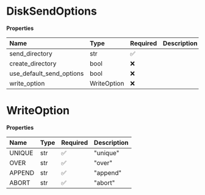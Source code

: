 # DiskSendOptions

**Properties**

| Name                     | Type        | Required | Description |
| :----------------------- | :---------- | :------- | :---------- |
| send_directory           | str         | ✅       |             |
| create_directory         | bool        | ❌       |             |
| use_default_send_options | bool        | ❌       |             |
| write_option             | WriteOption | ❌       |             |

# WriteOption

**Properties**

| Name   | Type | Required | Description |
| :----- | :--- | :------- | :---------- |
| UNIQUE | str  | ✅       | "unique"    |
| OVER   | str  | ✅       | "over"      |
| APPEND | str  | ✅       | "append"    |
| ABORT  | str  | ✅       | "abort"     |

